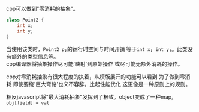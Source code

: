 
# 

cpp可以做到"零消耗的抽象"。
```cpp
class Point2 {
    int x;
    int y;
}
```
当使用该类时，`Point2 p;`的运行时空间与时间开销 等于`int x; int y;`。此类没有额外的类型信息等。  
cpp编译器将抽象操作尽可能'映射'到原始操作 或尽可能无额外消耗的操作。  

cpp对零消耗抽象有很大程度的执着，从模版展开的功能可以看到 为了做到零消耗 即使要绕'巨大弯路'也义不容辞。比起性能优化 这更像是一种原则上的规则。


相反javascript将"最大消耗抽象"发挥到了极致。object变成了一种map, `obj[field] = val`

